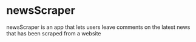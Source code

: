 # newsScraper
 newsScraper is an app that lets users leave comments on the latest news that has been scraped from a website
